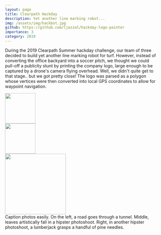 ```yaml
---
layout: page
title: Clearpath Hackday
description: Yet another line marking robot...
img: /assets/img/hackbot.jpg
github: https://github.com/ljazzal/hackday-logo-painter
importance: 3
category: 2019
---
```


During the 2019 Clearpath Summer hackday challenge, our team of three decided to build yet another line marking robot for turf. However, instead of converting the office backyard into a soccer pitch, we thought we could pull-off a publicity stunt by printing the company logo, large enough to be captured by a drone's camera flying overhead. Well, we didn't quite get to that stage.. but we got pretty close! The logo was parsed as a polygon whose vertices were then converted into local GPS coordinates to allow for waypoint navigation.

<div class="row">
    <div class="col-sm mt-3 mt-md-0">
        <img class="img-fluid rounded z-depth-1" src="{{ '/assets/img/hackbot.jpg' | relative_url }}" alt="" title="hackbot" height="100"/>
    </div>
    <div class="col-sm mt-3 mt-md-0">
        <img class="img-fluid rounded z-depth-1" src="{{ '/assets/img/hackday.png' | relative_url }}" alt="" title="hackday result" height="100"/>
    </div>
    <div class="col-sm mt-3 mt-md-0">
        <img class="img-fluid rounded z-depth-1" src="{{ '/assets/img/logo.png' | relative_url }}" alt="" title="clearpath logo" height="200"/>
    </div>
</div>
<div class="caption">
    Caption photos easily. On the left, a road goes through a tunnel. Middle, leaves artistically fall in a hipster photoshoot. Right, in another hipster photoshoot, a lumberjack grasps a handful of pine needles.
</div>
